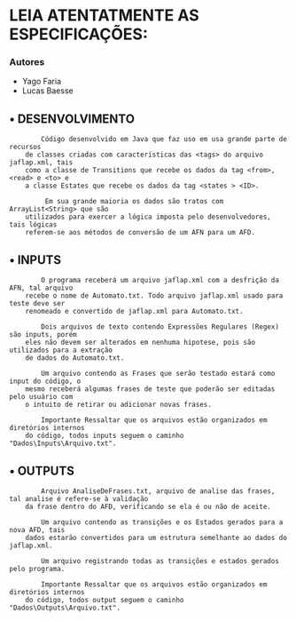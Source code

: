 # LEIA ATENTATMENTE AS ESPECIFICAÇÕES: 

### Autores 

- Yago Faria
- Lucas Baesse

##    • DESENVOLVIMENTO

            Código desenvolvido em Java que faz uso em usa grande parte de recursos 
        de classes criadas com características das <tags> do arquivo jaflap.xml, tais 
        como a classe de Transitions que recebe os dados da tag <from>,<read> e <to> e 
        a classe Estates que recebe os dados da tag <states > <ID>.
    
             Em sua grande maioria os dados são tratos com ArrayList<String> que são 
        utilizados para exercer a lógica imposta pelo desenvolvedores, tais lógicas 
        referem-se aos métodos de conversão de um AFN para um AFD.  


##      • INPUTS 

            O programa receberá um arquivo jaflap.xml com a desfrição da AFN, tal arquivo 
        recebe o nome de Automato.txt. Todo arquivo jaflap.xml usado para teste deve ser 
        renomeado e convertido de jaflap.xml para Automato.txt.
    
            Dois arquivos de texto contendo Expressões Regulares (Regex) são inputs, porém 
        eles não devem ser alterados em nenhuma hipotese, pois são utilizados para a extração 
        de dados do Automato.txt. 
    
            Um arquivo contendo as Frases que serão testado estará como input do código, o
        mesmo receberá algumas frases de teste que poderão ser editadas pelo usuário com 
        o intuito de retirar ou adicionar novas frases. 
    
            Importante Ressaltar que os arquivos estão organizados em diretórios internos 
        do código, todos inputs seguem o caminho "Dados\Inputs\Arquivo.txt". 


##    • OUTPUTS

            Arquivo AnaliseDeFrases.txt, arquivo de analise das frases, tal analise é refere-se à validação 
        da frase dentro do AFD, verificando se ela é ou não de aceite. 
    
            Um arquivo contendo as transições e os Estados gerados para a nova AFD, tais
        dados estarão convertidos para um estrutura semelhante ao dados do  jaflap.xml. 
    
            Um arquivo registrando todas as transições e estados gerados pelo programa. 
    
            Importante Ressaltar que os arquivos estão organizados em diretórios internos 
        do código, todos output seguem o caminho "Dados\Outputs\Arquivo.txt". 

